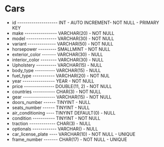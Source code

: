 # Cars

- id -------------------- INT - AUTO INCREMENT- NOT NULL - PRIMARY KEY
- make ---------------- VARCHAR(20) - NOT NULL
- model --------------- VARCHAR(30) - NOT NULL
- variant -------------- VARCHAR(50) - NOT NULL
- horsepower --------- SMALLMINT - NOT NULL
- exterior_color ------- VARCHAR(30) - NULL
- interior_color -------- VARCHAR(30) - NULL
- Upholstery ---------- VARCHAR(15) - NULL
- body_type ---------- VARCHAR(15) - NULL
- fuel_type ----------- VARCHAR(20) - NOT NUL
- year ---------------- YEAR - NOT NULL
- price --------------- DOUBLE(11, 2) - NOT NULL
- countries ----------- CHAR(3) - NOT NULL
- gear ---------------- VARCHAR(15) - NOT NULL
- doors_number ------ TINYINT - NULL
- seats_number ------ TINYINT - NULL
- air_conditioning ---- TINYINT DEFAULT(0) - NULL
- condition ----------- TINYINT - NOT NULL
- traction ------------- CHAR(3) - NULL
- optionals ------------ VARCHAR() - NULL
- car_license_plate ---- VARCHAR(10) - NOT NULL - UNIQUE
- frame_number ------- CHAR(17) - NOT NULL - UNIQUE

